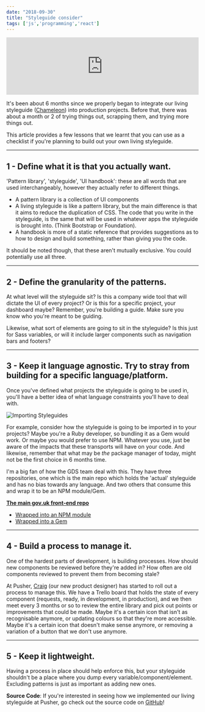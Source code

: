```yaml
---
date: "2018-09-30"
title: "Styleguide consider"
tags: ['js','programming','react']
---
```


<iframe allow="autoplay *; encrypted-media *;" frameborder="0" height="150" style="width:100%;max-width:660px;overflow:hidden;background:transparent;" sandbox="allow-forms allow-popups allow-same-origin allow-scripts allow-top-navigation-by-user-activation" src="https://embed.music.apple.com/us/album/all-in-the-value/1111358527?i=1111358834"></iframe>

It's been about 6 months since we properly began to integrate our living styleguide ([Chameleon](/project/pusher-chameleon/)) into production projects. Before that, there was about a month or 2 of trying things out, scrapping them, and trying more things out.

This article provides a few lessons that we learnt that you can use as a checklist if you're planning to build out your own living styleguide.

---

## 1 - Define what it is that you actually want.

'Pattern library', 'styleguide', 'UI handbook': these are all words that are used interchangeably, however they actually refer to different things.

* A pattern library is a collection of UI components
* A living styleguide is like a pattern library, but the main difference is that it aims to reduce the duplication of CSS. The code that you write in the styleguide, is the same that will be used in whatever apps the styleguide is brought into. (Think Bootstrap or Foundation).
* A handbook is more of a static reference that provides suggestions as to how to design and build something, rather than giving you the code.

It should be noted though, that these aren't mutually exclusive. You could potentially use all three.

---

## 2 - Define the granularity of the patterns.

At what level will the styleguide sit? Is this a company wide tool that will dictate the UI of every project? Or is this for a specific project, your dashboard maybe? Remember, you're building a guide. Make sure you know who you're meant to be guiding.

Likewise, what sort of elements are going to sit in the styleguide? Is this just for Sass variables, or will it include larger components such as navigation bars and footers?

---

## 3 - Keep it language agnostic. Try to stray from building for a specific language/platform.

Once you've defined what projects the styleguide is going to be used in, you'll have a better idea of what language constraints you'll have to deal with.

![Importing Styleguides](./styleguides-importing.jpg)

For example, consider how the styleguide is going to be imported in to your projects? Maybe you're a Ruby developer, so bundling it as a Gem would work. Or maybe you would prefer to use NPM. Whatever you use, just be aware of the impacts that these transports will have on your code. And likewise, remember that what may be _the_ package manager of today, might not be the first choice in 6 months time.

I'm a big fan of how the GDS team deal with this. They have three repositories, one which is the main repo which holds the 'actual' styleguide and has no bias towards any language. And two others that consume this and wrap it to be an NPM module/Gem.

**[The main gov.uk front-end repo](https://github.com/alphagov/govuk_frontend_toolkit)**

* [Wrapped into an NPM module](https://github.com/alphagov/govuk_frontend_toolkit_npm)
* [Wrapped into a Gem](https://github.com/alphagov/govuk_frontend_toolkit_gem)

---

## 4 - Build a process to manage it.

One of the hardest parts of development, is building processes. How should new components be reviewed before they're added in? How often are old components reviewed to prevent them from becoming stale?

At Pusher, [Craig](https://twitter.com/_ctfd_uk) (our new product designer) has started to roll out a process to manage this. We have a Trello board that holds the state of every component (requests, ready, in development, in production), and we then meet every 3 months or so to review the entire library and pick out points or improvements that could be made. Maybe it's a certain icon that isn't as recognisable anymore, or updating colours so that they're more accessible. Maybe it's a certain icon that doesn't make sense anymore, or removing a variation of a button that we don't use anymore.

---

## 5 - Keep it lightweight.

Having a process in place should help enforce this, but your styleguide shouldn't be a place where you dump every variable/component/element. Excluding patterns is just as important as adding new ones.

**Source Code**: If you're interested in seeing how we implemented our living styleguide at Pusher, go check out the source code on [GitHub](https://github.com/pusher/chameleon)!
